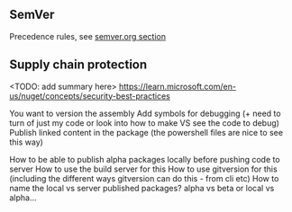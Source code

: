 ## SemVer

Precedence rules, see [semver.org section](https://semver.org/#spec-item-11)

## Supply chain protection

<TODO: add summary here>
https://learn.microsoft.com/en-us/nuget/concepts/security-best-practices


You want to version the assembly
Add symbols for debugging (+ need to turn of just my code or look into how to make VS see the code to debug)
Publish linked content in the package (the powershell files are nice to see this way)

How to be able to publish alpha packages locally before pushing code to server
How to use the build server for this 
How to use gitversion for this (including the different ways gitversion can do this - from cli etc)
How to name the local vs server published packages? alpha vs beta or local vs alpha...

